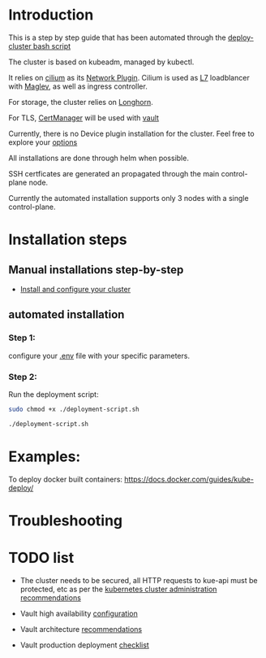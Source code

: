 

# Introduction

This is a step by step guide that has been automated through the [deploy-cluster bash script](./deploy-cluster.sh)

The cluster is based on kubeadm, managed by kubectl.

It relies on [cilium](https://docs.cilium.io/en/stable/) as its [Network Plugin](https://kubernetes.io/docs/concepts/extend-kubernetes/compute-storage-net/network-plugins/). Cilium is used as [L7](https://docs.cilium.io/en/stable/network/servicemesh/l7-traffic-management/) loadblancer with [Maglev](https://static.googleusercontent.com/media/research.google.com/ko//pubs/archive/44824.pdf), as well as ingress controller.

For storage, the cluster relies on [Longhorn](https://longhorn.io/docs/1.8.1/what-is-longhorn/).

For TLS, [CertManager](https://cert-manager.io/docs/) will be used with [vault]()

Currently, there is no Device plugin installation for the cluster. Feel free to explore your [options](https://kubernetes.io/docs/concepts/extend-kubernetes/compute-storage-net/device-plugins/#examples)


All installations are done through helm when possible.

SSH certficates are generated an propagated through the main control-plane node.



Currently the automated installation supports only 3 nodes with a single control-plane.





# Installation steps
## Manual installations step-by-step
  - [Install and configure your cluster](./cluster-deployment/README.md)

## automated installation

### Step 1:
configure your [.env](./.env) file with your specific parameters.

### Step 2:
Run the deployment script:
```bash
sudo chmod +x ./deployment-script.sh

./deployment-script.sh
```



# Examples:
To deploy docker built containers:
https://docs.docker.com/guides/kube-deploy/


# Troubleshooting




# TODO list
- The cluster needs to be secured, all HTTP requests to kue-api must be protected, etc as per the [kubernetes cluster administration recommendations](https://kubernetes.io/docs/tasks/administer-cluster/securing-a-cluster/)

- Vault high availability  [ configuration](https://developer.hashicorp.com/vault/docs/platform/k8s/helm/configuration)
- Vault architecture [recommendations](https://developer.hashicorp.com/vault/docs/platform/k8s/helm/run#architecture)
- Vault production deployment [ checklist](https://developer.hashicorp.com/vault/docs/platform/k8s/helm/run#production-deployment-checklist)

